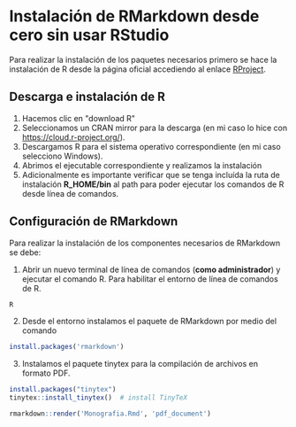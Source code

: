 # Instalación de RMarkdown desde cero sin usar RStudio

Para realizar la instalación de los paquetes necesarios primero se hace la instalación de R desde la página oficial accediendo al enlace [RProject](https://www.r-project.org/).

## Descarga e instalación de R

1. Hacemos clic en "download R"
2. Seleccionamos un CRAN mirror para la descarga (en mi caso lo hice con 
https://cloud.r-project.org/).
3. Descargamos R para el sistema operativo correspondiente (en mi caso selecciono Windows).
4. Abrimos el ejecutable correspondiente y realizamos la instalación
5. Adicionalmente es importante verificar que se tenga incluída la ruta de instalación **R_HOME/bin** al path para poder ejecutar los comandos de R desde línea de comandos.

## Configuración de RMarkdown

Para realizar la instalación de los componentes necesarios de RMarkdown se debe:

1. Abrir un nuevo terminal de línea de comandos (**como administrador**) y ejecutar el comando R. Para habilitar el entorno de línea de comandos de R.

```sh
R
```

2. Desde el entorno instalamos el paquete de RMarkdown por medio del comando

```R
install.packages('rmarkdown')
```

3. Instalamos el paquete tinytex para la compilación de archivos en formato PDF.

```R
install.packages("tinytex")
tinytex::install_tinytex()  # install TinyTeX
```

```R
rmarkdown::render('Monografia.Rmd', 'pdf_document')
```